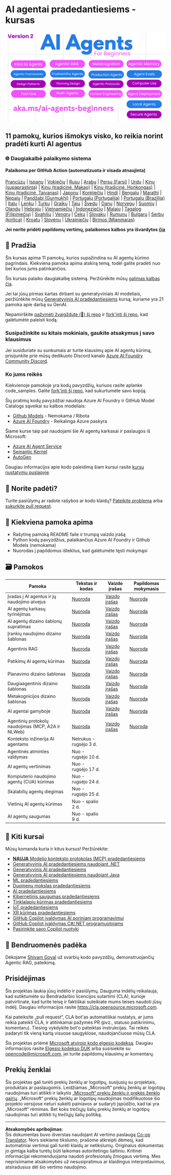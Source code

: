<!--
CO_OP_TRANSLATOR_METADATA:
{
  "original_hash": "4177db6b3602dfa8c609d78df1f0f21b",
  "translation_date": "2025-08-30T09:56:34+00:00",
  "source_file": "README.md",
  "language_code": "lt"
}
-->
# AI agentai pradedantiesiems - kursas

![Generatyvinis AI pradedantiesiems](../../translated_images/repo-thumbnailv2.06f4a48036fde647f6ba4eb19f5651babe59bb30e972748afb349e47725d7601.lt.png)

## 11 pamokų, kurios išmokys visko, ko reikia norint pradėti kurti AI agentus

### 🌐 Daugiakalbė palaikymo sistema

#### Palaikoma per GitHub Action (automatizuota ir visada atnaujinta)

[Prancūzų](../fr/README.md) | [Ispanų](../es/README.md) | [Vokiečių](../de/README.md) | [Rusų](../ru/README.md) | [Arabų](../ar/README.md) | [Persų (Farsi)](../fa/README.md) | [Urdu](../ur/README.md) | [Kinų (supaprastinta)](../zh/README.md) | [Kinų (tradicinė, Makao)](../mo/README.md) | [Kinų (tradicinė, Honkongas)](../hk/README.md) | [Kinų (tradicinė, Taivanas)](../tw/README.md) | [Japonų](../ja/README.md) | [Korėjiečių](../ko/README.md) | [Hindi](../hi/README.md) | [Bengalų](../bn/README.md) | [Marathi](../mr/README.md) | [Nepalų](../ne/README.md) | [Pandžabi (Gurmukhi)](../pa/README.md) | [Portugalų (Portugalija)](../pt/README.md) | [Portugalų (Brazilija)](../br/README.md) | [Italų](../it/README.md) | [Lenkų](../pl/README.md) | [Turkų](../tr/README.md) | [Graikų](../el/README.md) | [Tajų](../th/README.md) | [Švedų](../sv/README.md) | [Danų](../da/README.md) | [Norvegų](../no/README.md) | [Suomių](../fi/README.md) | [Olandų](../nl/README.md) | [Hebrajų](../he/README.md) | [Vietnamiečių](../vi/README.md) | [Indoneziečių](../id/README.md) | [Malajų](../ms/README.md) | [Tagalog (Filipiniečių)](../tl/README.md) | [Svahilių](../sw/README.md) | [Vengrų](../hu/README.md) | [Čekų](../cs/README.md) | [Slovakų](../sk/README.md) | [Rumunų](../ro/README.md) | [Bulgarų](../bg/README.md) | [Serbų (kirilica)](../sr/README.md) | [Kroatų](../hr/README.md) | [Slovėnų](../sl/README.md) | [Ukrainiečių](../uk/README.md) | [Birmos (Mianmaras)](../my/README.md)

**Jei norite pridėti papildomų vertimų, palaikomos kalbos yra išvardytos [čia](https://github.com/Azure/co-op-translator/blob/main/getting_started/supported-languages.md)**

## 🌱 Pradžia

Šis kursas apima 11 pamokų, kurios supažindina su AI agentų kūrimo pagrindais. Kiekviena pamoka apima atskirą temą, todėl galite pradėti nuo bet kurios jums patinkančios.

Šis kursas palaiko daugiakalbę sistemą. Peržiūrėkite mūsų [galimas kalbas čia](../..). 

Jei tai jūsų pirmas kartas dirbant su generatyviniais AI modeliais, peržiūrėkite mūsų [Generatyvinis AI pradedantiesiems](https://aka.ms/genai-beginners) kursą, kuriame yra 21 pamoka apie darbą su GenAI.

Nepamirškite [pažymėti žvaigždute (🌟) šį repo](https://docs.github.com/en/get-started/exploring-projects-on-github/saving-repositories-with-stars?WT.mc_id=academic-105485-koreyst) ir [fork'inti šį repo](https://github.com/microsoft/ai-agents-for-beginners/fork), kad galėtumėte paleisti kodą.

### Susipažinkite su kitais mokiniais, gaukite atsakymus į savo klausimus

Jei susiduriate su sunkumais ar turite klausimų apie AI agentų kūrimą, prisijunkite prie mūsų dedikuoto Discord kanalo [Azure AI Foundry Community Discord](https://aka.ms/ai-agents/discord).

### Ko jums reikės

Kiekvienoje pamokoje yra kodų pavyzdžių, kuriuos rasite aplanke code_samples. Galite [fork'inti šį repo](https://github.com/microsoft/ai-agents-for-beginners/fork), kad sukurtumėte savo kopiją.  

Šių pratimų kodų pavyzdžiai naudoja Azure AI Foundry ir GitHub Model Catalogs sąveikai su kalbos modeliais:

- [Github Models](https://aka.ms/ai-agents-beginners/github-models) - Nemokama / Ribota
- [Azure AI Foundry](https://aka.ms/ai-agents-beginners/ai-foundry) - Reikalinga Azure paskyra

Šiame kurse taip pat naudojami šie AI agentų karkasai ir paslaugos iš Microsoft:

- [Azure AI Agent Service](https://aka.ms/ai-agents-beginners/ai-agent-service)
- [Semantic Kernel](https://aka.ms/ai-agents-beginners/semantic-kernel)
- [AutoGen](https://aka.ms/ai-agents/autogen)

Daugiau informacijos apie kodo paleidimą šiam kursui rasite [kursų nustatymų puslapyje](./00-course-setup/README.md).

## 🙏 Norite padėti?

Turite pasiūlymų ar radote rašybos ar kodo klaidų? [Pateikite problemą](https://github.com/microsoft/ai-agents-for-beginners/issues?WT.mc_id=academic-105485-koreyst) arba [sukurkite pull request](https://github.com/microsoft/ai-agents-for-beginners/pulls?WT.mc_id=academic-105485-koreyst).

## 📂 Kiekviena pamoka apima

- Rašytinę pamoką README faile ir trumpą vaizdo įrašą
- Python kodų pavyzdžius, palaikančius Azure AI Foundry ir Github Models (nemokama)
- Nuorodas į papildomus išteklius, kad galėtumėte tęsti mokymąsi

## 🗃️ Pamokos

| **Pamoka**                                   | **Tekstas ir kodas**                              | **Vaizdo įrašas**                                           | **Papildomas mokymasis**                                                              |
|----------------------------------------------|--------------------------------------------------|------------------------------------------------------------|---------------------------------------------------------------------------------------|
| Įvadas į AI agentus ir jų naudojimo atvejus  | [Nuoroda](./01-intro-to-ai-agents/README.md)     | [Vaizdo įrašas](https://youtu.be/3zgm60bXmQk?si=z8QygFvYQv-9WtO1) | [Nuoroda](https://aka.ms/ai-agents-beginners/collection?WT.mc_id=academic-105485-koreyst) |
| AI agentų karkasų tyrinėjimas                | [Nuoroda](./02-explore-agentic-frameworks/README.md) | [Vaizdo įrašas](https://youtu.be/ODwF-EZo_O8?si=Vawth4hzVaHv-u0H) | [Nuoroda](https://aka.ms/ai-agents-beginners/collection?WT.mc_id=academic-105485-koreyst) |
| AI agentų dizaino šablonų supratimas         | [Nuoroda](./03-agentic-design-patterns/README.md) | [Vaizdo įrašas](https://youtu.be/m9lM8qqoOEA?si=BIzHwzstTPL8o9GF) | [Nuoroda](https://aka.ms/ai-agents-beginners/collection?WT.mc_id=academic-105485-koreyst) |
| Įrankių naudojimo dizaino šablonas           | [Nuoroda](./04-tool-use/README.md)               | [Vaizdo įrašas](https://youtu.be/vieRiPRx-gI?si=2z6O2Xu2cu_Jz46N) | [Nuoroda](https://aka.ms/ai-agents-beginners/collection?WT.mc_id=academic-105485-koreyst) |
| Agentinis RAG                                | [Nuoroda](./05-agentic-rag/README.md)            | [Vaizdo įrašas](https://youtu.be/WcjAARvdL7I?si=gKPWsQpKiIlDH9A3) | [Nuoroda](https://aka.ms/ai-agents-beginners/collection?WT.mc_id=academic-105485-koreyst) |
| Patikimų AI agentų kūrimas                   | [Nuoroda](./06-building-trustworthy-agents/README.md) | [Vaizdo įrašas](https://youtu.be/iZKkMEGBCUQ?si=jZjpiMnGFOE9L8OK) | [Nuoroda](https://aka.ms/ai-agents-beginners/collection?WT.mc_id=academic-105485-koreyst) |
| Planavimo dizaino šablonas                   | [Nuoroda](./07-planning-design/README.md)        | [Vaizdo įrašas](https://youtu.be/kPfJ2BrBCMY?si=6SC_iv_E5-mzucnC) | [Nuoroda](https://aka.ms/ai-agents-beginners/collection?WT.mc_id=academic-105485-koreyst) |
| Daugiaagentinis dizaino šablonas             | [Nuoroda](./08-multi-agent/README.md)            | [Vaizdo įrašas](https://youtu.be/V6HpE9hZEx0?si=rMgDhEu7wXo2uo6g) | [Nuoroda](https://aka.ms/ai-agents-beginners/collection?WT.mc_id=academic-105485-koreyst) |
| Metakognicijos dizaino šablonas              | [Nuoroda](./09-metacognition/README.md)          | [Vaizdo įrašas](https://youtu.be/His9R6gw6Ec?si=8gck6vvdSNCt6OcF) | [Nuoroda](https://aka.ms/ai-agents-beginners/collection?WT.mc_id=academic-105485-koreyst) |
| AI agentai gamyboje                          | [Nuoroda](./10-ai-agents-production/README.md)   | [Vaizdo įrašas](https://youtu.be/l4TP6IyJxmQ?si=31dnhexRo6yLRJDl) | [Nuoroda](https://aka.ms/ai-agents-beginners/collection?WT.mc_id=academic-105485-koreyst) |
| Agentinių protokolų naudojimas (MCP, A2A ir NLWeb) | [Nuoroda](./11-agentic-protocols/README.md)      | [Vaizdo įrašas](https://youtu.be/X-Dh9R3Opn8) | [Nuoroda](https://aka.ms/ai-agents-beginners/collection?WT.mc_id=academic-105485-koreyst) |
| Konteksto inžinerija AI agentams             | Netrukus - rugsėjo 3 d.                          |                                                            |                                                                                         |
| Agentinės atminties valdymas                 | Nuo - rugsėjo 10 d.                                |                                                            |                                                                                        |
| AI agentų vertinimas                         | Nuo - rugsėjo 17 d.                                |                                                            |                                                                                        |
| Kompiuterio naudojimo agentų (CUA) kūrimas   | Nuo - rugsėjo 24 d.                                |                                                            |                                                                                        |
| Skalabilių agentų diegimas                   | Nuo - rugsėjo 25 d.                                |                                                            |                                                                                        |
| Vietinių AI agentų kūrimas                   | Nuo - spalio 2 d.                                  |                                                            |                                                                                        |
| AI agentų saugumas                           | Nuo - spalio 9 d.                                  |                                                            |                                                                                        |

## 🎒 Kiti kursai

Mūsų komanda kuria ir kitus kursus! Peržiūrėkite:

- [**NAUJA** Modelio konteksto protokolas (MCP) pradedantiesiems](https://github.com/microsoft/mcp-for-beginners?WT.mc_id=academic-105485-koreyst)
- [Generatyvinis AI pradedantiesiems naudojant .NET](https://github.com/microsoft/Generative-AI-for-beginners-dotnet?WT.mc_id=academic-105485-koreyst)
- [Generatyvinis AI pradedantiesiems](https://github.com/microsoft/generative-ai-for-beginners?WT.mc_id=academic-105485-koreyst)
- [Generatyvinis AI pradedantiesiems naudojant Java](https://github.com/microsoft/generative-ai-for-beginners-java?WT.mc_id=academic-105485-koreyst)
- [ML pradedantiesiems](https://aka.ms/ml-beginners?WT.mc_id=academic-105485-koreyst)
- [Duomenų mokslas pradedantiesiems](https://aka.ms/datascience-beginners?WT.mc_id=academic-105485-koreyst)
- [AI pradedantiesiems](https://aka.ms/ai-beginners?WT.mc_id=academic-105485-koreyst)
- [Kibernetinis saugumas pradedantiesiems](https://github.com/microsoft/Security-101??WT.mc_id=academic-96948-sayoung)
- [Tinklalapių kūrimas pradedantiesiems](https://aka.ms/webdev-beginners?WT.mc_id=academic-105485-koreyst)
- [IoT pradedantiesiems](https://aka.ms/iot-beginners?WT.mc_id=academic-105485-koreyst)
- [XR kūrimas pradedantiesiems](https://github.com/microsoft/xr-development-for-beginners?WT.mc_id=academic-105485-koreyst)
- [GitHub Copilot įvaldymas AI poriniam programavimui](https://aka.ms/GitHubCopilotAI?WT.mc_id=academic-105485-koreyst)
- [GitHub Copilot įvaldymas C#/.NET programuotojams](https://github.com/microsoft/mastering-github-copilot-for-dotnet-csharp-developers?WT.mc_id=academic-105485-koreyst)
- [Pasirinkite savo Copilot nuotykį](https://github.com/microsoft/CopilotAdventures?WT.mc_id=academic-105485-koreyst)

## 🌟 Bendruomenės padėka

Dėkojame [Shivam Goyal](https://www.linkedin.com/in/shivam2003/) už svarbių kodo pavyzdžių, demonstruojančių Agentic RAG, pateikimą.

## Prisidėjimas

Šis projektas laukia jūsų indėlio ir pasiūlymų. Dauguma indėlių reikalauja, kad sutiktumėte su 
Bendradarbio licencijos sutartimi (CLA), kurioje patvirtinate, kad turite teisę ir faktiškai suteikiate mums 
teises naudoti jūsų indėlį. Daugiau informacijos rasite 
<https://cla.opensource.microsoft.com>.

Kai pateiksite „pull request“, CLA bot'as automatiškai nustatys, ar jums reikia pateikti 
CLA, ir atitinkamai pažymės PR (pvz., statuso patikrinimu, komentaru). Tiesiog vykdykite bot'o pateiktas instrukcijas. 
Tai reikės padaryti tik vieną kartą visuose saugyklose, naudojančiuose mūsų CLA.

Šis projektas priėmė [Microsoft atvirojo kodo elgesio kodeksą](https://opensource.microsoft.com/codeofconduct/).
Daugiau informacijos rasite [Elgesio kodekso DUK](https://opensource.microsoft.com/codeofconduct/faq/) arba 
susisiekite su [opencode@microsoft.com](mailto:opencode@microsoft.com), jei turite papildomų klausimų ar komentarų.

## Prekių ženklai

Šis projektas gali turėti prekių ženklų ar logotipų, susijusių su projektais, produktais ar paslaugomis. Leidžiamas „Microsoft“ 
prekių ženklų ar logotipų naudojimas turi atitikti ir laikytis 
[„Microsoft“ prekių ženklų ir prekės ženklo gairių](https://www.microsoft.com/legal/intellectualproperty/trademarks/usage/general).
„Microsoft“ prekių ženklų ar logotipų naudojimas modifikuotose šio projekto versijose neturi sukelti painiavos ar sudaryti įspūdžio, kad tai yra „Microsoft“ rėmimas. 
Bet koks trečiųjų šalių prekių ženklų ar logotipų naudojimas turi atitikti tų trečiųjų šalių politiką.

---

**Atsakomybės apribojimas**:  
Šis dokumentas buvo išverstas naudojant AI vertimo paslaugą [Co-op Translator](https://github.com/Azure/co-op-translator). Nors siekiame tikslumo, prašome atkreipti dėmesį, kad automatiniai vertimai gali turėti klaidų ar netikslumų. Originalus dokumentas jo gimtąja kalba turėtų būti laikomas autoritetingu šaltiniu. Kritinei informacijai rekomenduojama naudoti profesionalų žmogaus vertimą. Mes neprisiimame atsakomybės už nesusipratimus ar klaidingus interpretavimus, atsiradusius dėl šio vertimo naudojimo.